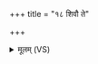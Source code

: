 +++
title = "१८ शिवौ ते"

+++
<details><summary>मूलम् (VS)</summary>

शि॒वौ ते॑ स्तां व्रीहिय॒वाव॑बला॒साव॑दोम॒धौ। ए॒तौ यक्ष्मं॒ वि बा॑धेते ए॒तौ मु॑ञ्चतो॒ अंह॑सः ॥
</details>